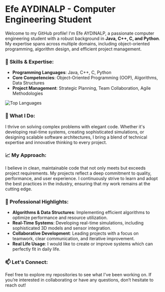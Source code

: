 # Efe AYDINALP - Computer Engineering Student

Welcome to my GitHub profile! I'm Efe AYDINALP, a passionate computer engineering student with a robust background in **Java, C++, C, and Python**. My expertise spans across multiple domains, including object-oriented programming, algorithm design, and efficient project management. 

### 🔧 Skills & Expertise:
- **Programming Languages**: Java, C++, C, Python
- **Core Competencies**: Object-Oriented Programming (OOP), Algorithms, Data Structures
- **Project Management**: Strategic Planning, Team Collaboration, Agile Methodologies

![Top Languages](https://github-readme-stats.vercel.app/api/top-langs/?username=EfeAydinalp&exclude_repo=Character-Analysis-with-kNN-Algorithm,Character-Analysis-with-kNN-Algorithm&layout=compact&theme=radical)

### 🚀 What I Do:
I thrive on solving complex problems with elegant code. Whether it's developing real-time systems, creating sophisticated simulations, or designing scalable software architectures, I bring a blend of technical expertise and innovative thinking to every project.

### 📈 My Approach:
I believe in clean, maintainable code that not only meets but exceeds project requirements. My projects reflect a deep commitment to quality, performance, and user experience. I continuously strive to learn and adopt the best practices in the industry, ensuring that my work remains at the cutting edge.

### 💼 Professional Highlights:
- **Algorithms & Data Structures**: Implementing efficient algorithms to optimize performance and resource utilization.
- **Real-Time Systems**: Developing real-time simulations, including sophisticated 3D models and sensor integration.
- **Collaborative Development**: Leading projects with a focus on teamwork, clear communication, and iterative improvement.
- **Real Life Usage**: I would like to create or improve systems which can perfectly fit in daily life.

### 📫 Let's Connect:
Feel free to explore my repositories to see what I've been working on. If you’re interested in collaborating or have any questions, don’t hesitate to reach out!
